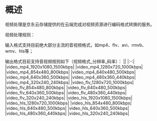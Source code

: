 # 概述

视频处理是京东云存储提供的在云端完成对视频资源进行编码格式转换的服务。

视频处理规则：

输入格式支持目前绝大部分主流的音视频格式，如mp4、flv、avi、rmvb、wmv、hls等；

输出格式目前支持音视频规则如下（视频格式_分辨率_码率）：
||
|:-:|
|video_mp4_1920x1080_1500kbps|
|video_mp4_1280x720_1000kbps|
|video_mp4_854x480_800kbps|
|video_mp4_640x480_500kbps|
|video_mp4_640x360_500kbps|
|video_mp4_480x360_440kbps|
|video_mp4_320x240_240kbps|
|video_flv_1280x720_1000kbps|
|video_flv_854x480_800kbps|
|video_flv_640x480_500kbps|
|video_flv_640x360_500kbps|
|video_flv_480x360_440kbps|
|video_flv_320x240_240kbps|
|video_hls_1920x1080_1500kbps|
|video_hls_1280x720_1000kbps|
|video_hls_854x480_800kbps|
|video_hls_640x480_500kbps|
|video_hls_640x360_500kbps|
|video_hls_480x360_440kbps|
|video_hls_320x240_240kbps|
